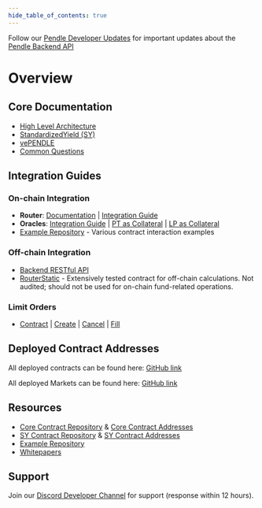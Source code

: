 ```yaml
---
hide_table_of_contents: true
---
```


Follow our [Pendle Developer Updates](https://t.me/pendledevelopers) for important updates about the [Pendle Backend API](https://api-v2.pendle.finance/core/docs)

# Overview

## Core Documentation

- [High Level Architecture](./HighLevelArchitecture.md)
- [StandardizedYield (SY)](./Contracts/StandardizedYield.md)
- [vePENDLE](./Contracts/vePENDLE.md)
- [Common Questions](./UncategorisedQuestions.md)

## Integration Guides

### On-chain Integration

- **Router**: [Documentation](./Contracts/PendleRouter.md) | [Integration Guide](./Contracts/PendleRouter.md#integration-guide)
- **Oracles**: [Integration Guide](./Oracles/HowToIntegratePtAndLpOracle.md) | [PT as Collateral](./Oracles/PTAsCollateral.md) | [LP as Collateral](./Oracles/LPAsCollateral.md)
- [Example Repository](https://github.com/pendle-finance/pendle-examples-public) - Various contract interaction examples

### Off-chain Integration

- [Backend RESTful API](./Backend/BackendAndHostedSDK#pendle-restful-api)
- [RouterStatic](./Backend/RouterStatic.md) - Extensively tested contract for off-chain calculations. Not audited; should not be used for on-chain fund-related operations.

### Limit Orders

- [Contract](./LimitOrder/LimitOrderContract.md) | [Create](./LimitOrder/CreateALimitOrder.md) | [Cancel](./LimitOrder/CancelOrders.md) | [Fill](./LimitOrder/FillALimitOrder.md)

## Deployed Contract Addresses

All deployed contracts can be found here: [GitHub link](https://github.com/pendle-finance/pendle-core-v2-public/tree/main/deployments)

All deployed Markets can be found here: [GitHub link](https://github.com/pendle-finance/Pendle-SY-Public)

## Resources

- [Core Contract Repository](https://github.com/pendle-finance/pendle-core-v2-public) & [Core Contract Addresses](https://github.com/pendle-finance/pendle-core-v2-public/tree/main/deployments)
- [SY Contract Repository](https://github.com/pendle-finance/Pendle-SY-Public) & [SY Contract Addresses](https://github.com/pendle-finance/Pendle-SY-Public/tree/main/deployments)
- [Example Repository](https://github.com/pendle-finance/pendle-examples-public)
- [Whitepapers](https://github.com/pendle-finance/pendle-v2-resources/tree/main/whitepapers)

## Support

Join our [Discord Developer Channel](https://pendle.finance/discord) for support (response within 12 hours).
